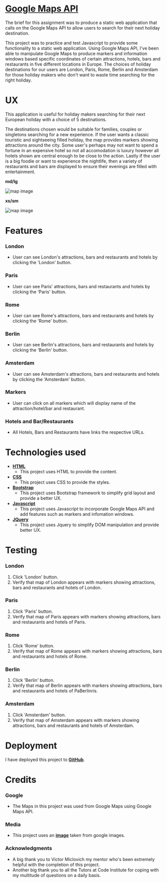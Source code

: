# <a href="https://itoulou.github.io/googlemaps-api-javascript-project/" target="_blank">Google Maps API</a>

The brief for this assignment was to produce a static web application that calls
on the Google Maps API to allow users to search for their next holiday destination.

This project was to practice and test Javascript to provide some functionality
to a static web application. Using Google Maps API, I've been able to manipulate
Google Maps to produce markers and information windows based specific coordinates
of certain attractions, hotels, bars and restaurants in five different locations
in Europe.
The choices of holiday destinations for our users are London, Paris, Rome, Berlin
and Amsterdam for those holiday makers who don't want to waste time searching for 
the right holiday.

# UX
This application is useful for holiday makers searching for their next European
holiday with a choice of 5 destinations.

The destinations chosen would be suitable for families, couples or singletons
searching for a new experience. 
If the user wants a classic touristic and sightseeing filled holiday, the map provides
markers showing attractions around the city. 
Some user's perhaps may not want to spend a fortune in an expensive hotel so not 
all accomodation is luxury however all hotels shown are central enough to be 
close to the action. Lastly if the user is a big foodie or want to experience the
nightlife, then a variety of restaurants and bars are displayed to ensure their 
evenings are filled with entertainment.

__md/lg__

![map image](/wireframes/images/google-maps-api-md-lg.png "md lg")

__xs/sm__

![map image](/wireframes/images/google-maps-api-xs-sm.png "xs sm")

# Features
### London
* User can see London's attractions, bars and restaurants and hotels by clicking the 'London' button.
### Paris
* User can see Paris' attractions, bars and restaurants and hotels by clicking the 'Paris' button.

### Rome
* User can see Rome's attractions, bars and restaurants and hotels by clicking the 'Rome' button.

### Berlin
* User can see Berlin's attractions, bars and restaurants and hotels by clicking the 'Berlin' button.

### Amsterdam
* User can see Amsterdam's attractions, bars and restaurants and hotels by clicking the 'Amsterdam' button.

### Markers
* User can click on all markers which will display name of the attraction/hotel/bar and restaurant.

### Hotels and Bar/Restaurants
* All Hotels, Bars and Restaurants have links the respective URLs.

# Technologies used
* [__HTML__](https://devdocs.io/html/) 
    * This project uses HTML to provide the content.
* [__CSS__](https://devdocs.io/css/) 
    * This project uses CSS to provide the styles.
* [__Bootstrap__](https://getbootstrap.com/docs/3.3/getting-started/)
    * This project uses Bootstrap framework to simplify grid layout and provide a better UX. 
* [__Javascript__](https://devdocs.io/javascript/)
    * This project uses Javascript to incorporate Google Maps API and add features such as markers
    and infomation windows.
* [__JQuery__](https://api.jquery.com/)
    * This project uses Jquery to simplify DOM manipulation and provide better UX.

# Testing
### London
1. Click 'London' button.
2. Verify that map of London appears with markers showing  attractions, bars and
restaurants and hotels of London.

### Paris
1. Click 'Paris' button.
2. Verify that map of Paris appears with markers showing  attractions, bars and
restaurants and hotels of Paris.

### Rome
1. Click 'Rome' button.
2. Verify that map of Rome appears with markers showing  attractions, bars and
restaurants and hotels of Rome.

### Berlin
1. Click 'Berlin' button.
2. Verify that map of Berlin appears with markers showing  attractions, bars and
restaurants and hotels of PaBerlinris.

### Amsterdam
1. Click 'Amsterdam' button.
2. Verify that map of Amsterdam appears with markers showing  attractions, bars and
restaurants and hotels of Amsterdam.

# Deployment
I have deployed this project to [__GitHub__](https://github.com/).

# Credits
### Google
* The Maps in this project was used from Google Maps using Google Maps API.

### Media
* This project uses an [__image__](http://www.bellasfondos.eu/im/get_photo/196631/2560/1440) taken from google images. 

### Acknowledgments
* A big thank you to Victor Miclovich my mentor who's been extremely helpful with
the completion of this project.
* Another big thank you to all the Tutors at Code Institute for coping with my multitude of questions on a daily basis.